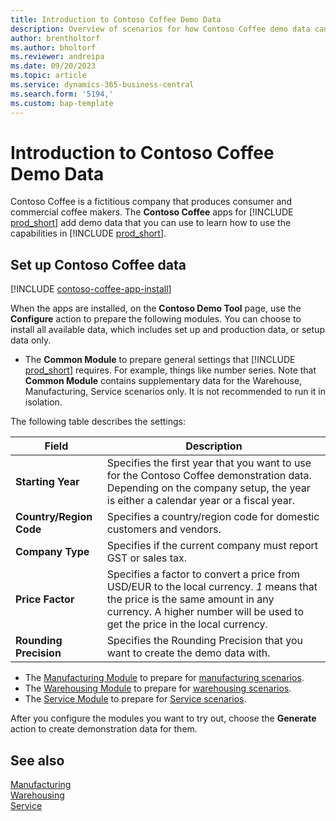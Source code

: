 ```yaml
---
title: Introduction to Contoso Coffee Demo Data
description: Overview of scenarios for how Contoso Coffee demo data can help you learn how to use the capabilities in Business Central.
author: brentholtorf
ms.author: bholtorf
ms.reviewer: andreipa
ms.date: 09/20/2023
ms.topic: article
ms.service: dynamics-365-business-central
ms.search.form: '5194,'
ms.custom: bap-template
---
```


# <a name="introduction-to-contoso-coffee-demo-data"></a>Introduction to Contoso Coffee Demo Data

Contoso Coffee is a fictitious company that produces consumer and commercial coffee makers. The **Contoso Coffee** apps for [!INCLUDE [prod_short](../includes/prod_short.md)] add demo data that you can use to learn how to use the capabilities in [!INCLUDE [prod_short](../includes/prod_short.md)].  

## <a name="set-up-contoso-coffee-data"></a>Set up Contoso Coffee data

[!INCLUDE [contoso-coffee-app-install](../includes/contoso-coffee-app-install.md)]

When the apps are installed, on the **Contoso Demo Tool** page, use the **Configure** action to prepare the following modules. You can choose to install all available data, which includes set up and production data, or setup data only.

 - The **Common Module** to prepare general settings that [!INCLUDE [prod_short](../includes/prod_short.md)] requires. For example, things like number series. Note that **Common Module** contains supplementary data for the Warehouse, Manufacturing, Service scenarios only. It is not recommended to run it in isolation.

The following table describes the settings:  

|Field  |Description  |
|---------|---------|
|**Starting Year** |Specifies the first year that you want to use for the Contoso Coffee demonstration data. Depending on the company setup, the year is either a calendar year or a fiscal year.|
|**Country/Region Code**|Specifies a country/region code for domestic customers and vendors.|
|**Company Type**    |Specifies if the current company must report GST or sales tax. |
|**Price Factor**     |Specifies a factor to convert a price from USD/EUR to the local currency. *1* means that the price is the same amount in any currency. A higher number will be used to get the price in the local currency. |
|**Rounding Precision**  |Specifies the Rounding Precision that you want to create the demo data with.|

 - The [Manufacturing Module](manufacturing/contoso-coffee-manufacturing-intro.md) to prepare for [manufacturing scenarios](manufacturing/contoso-coffee-manufacturing-intro.md#scenarios).
 - The [Warehousing Module](warehousing/contoso-coffee-warehousing-intro.md) to prepare for [warehousing scenarios](warehousing/contoso-coffee-warehousing-intro.md#scenarios).
 - The [Service Module](service/contoso-coffee-service-intro.md) to prepare for [Service scenarios](service/contoso-coffee-service-intro.md#scenarios).

After you configure the modules you want to try out, choose the **Generate** action to create demonstration data for them.

## <a name="see-also"></a>See also

[Manufacturing](../production-manage-manufacturing.md)  
[Warehousing](../warehouse-manage-warehouse.md)  
[Service](../service-service.md)
<!-- [Projects and Jobs](../projects-manage-projects.md) -->

